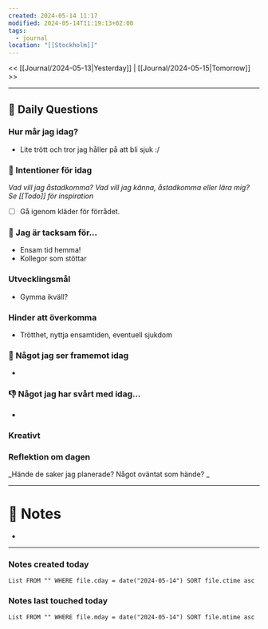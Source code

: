 ```yaml
---
created: 2024-05-14 11:17
modified: 2024-05-14T11:19:13+02:00
tags:
  - journal
location: "[[Stockholm]]"
---
```


<< [[Journal/2024-05-13|Yesterday]] | [[Journal/2024-05-15|Tomorrow]] >>

---
## 📅 Daily Questions
### Hur mår jag idag?
- Lite trött och tror jag håller på att bli sjuk :/

### 🚀  Intentioner för idag
_Vad vill jag åstadkomma? Vad vill jag känna, åstadkomma eller lära mig?_
_Se [[Todo]] för inspiration_
- [ ] Gå igenom kläder för förrådet.

### 🙏 Jag är tacksam för...
- Ensam tid hemma!
- Kollegor som stöttar
### Utvecklingsmål
- Gymma ikväll? 

### Hinder att överkomma
- Trötthet, nyttja ensamtiden, eventuell sjukdom

### 🙌 Något jag ser framemot idag
- 

### 👎 Något jag har svårt med idag...
- 

### Kreativt

### Reflektion om dagen
_Hände de saker jag planerade? Något oväntat som hände? _

---
# 📝 Notes
- 
---
### Notes created today
```dataview
List FROM "" WHERE file.cday = date("2024-05-14") SORT file.ctime asc
```
### Notes last touched today
```dataview
List FROM "" WHERE file.mday = date("2024-05-14") SORT file.mtime asc
```